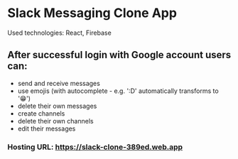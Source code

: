 # Slack Messaging Clone App

Used technologies: React, Firebase

## After successful login with Google account users can:

 - send and receive messages
 - use emojis (with autocomplete - e.g. ':D' automatically transforms to '😁')
 - delete their own messages
 - create channels
 - delete their own channels
 - edit their messages

### **Hosting URL**: https://slack-clone-389ed.web.app
